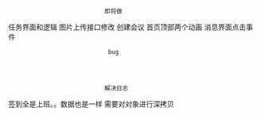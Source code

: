                                即将做
任务界面和逻辑
图片上传接口修改
创建会议
首页顶部两个动画
消息界面点击事件


                                bug




                               解决日志
签到全是上班。。数据也是一样                   需要对对象进行深拷贝
